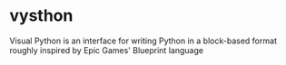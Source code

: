 # vysthon
Visual Python is an interface for writing Python in a block-based format roughly inspired by Epic Games' Blueprint language